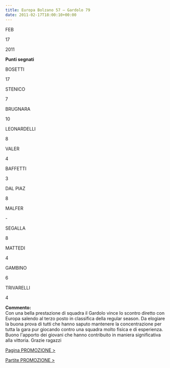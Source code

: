 ```yaml
---
title: Europa Bolzano 57 – Gardolo 79
date: 2011-02-17T18:00:10+00:00
---
```

FEB

17

2011

**Punti segnati**

BOSETTI

17

STENICO

7

BRUGNARA

10

LEONARDELLI

8

VALER

4

BAFFETTI

3

DAL PIAZ

8

MALFER

\-

SEGALLA

8

MATTEDI

4

GAMBINO

6

TRIVARELLI

4

**Commento:**  
Con una bella prestazione di squadra il Gardolo vince lo scontro diretto con Europa salendo al terzo posto in classifica della regular season. Da elogiare la buona prova di tutti che hanno saputo mantenere la concentrazione per tutta la gara pur giocando contro una squadra molto fisica e di esperienza. Buono l'apporto dei giovani che hanno contribuito in maniera significativa alla vittoria. Grazie ragazzi

[Pagina PROMOZIONE >](http://www.basketgardolo.it/promozione)

[Partite PROMOZIONE >](http://www.basketgardolo.it/?tag=promozione&cat=11)